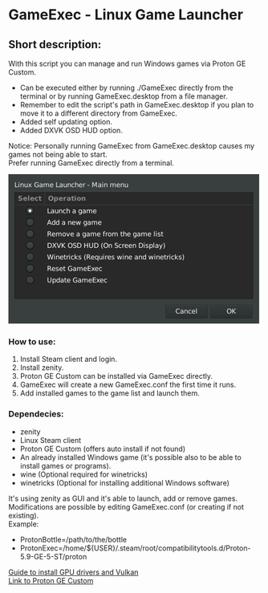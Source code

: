 # GameExec - Linux Game Launcher

## Short description:
With this script you can manage and run Windows games via Proton GE Custom.
 - Can be executed either by running ./GameExec directly from the terminal or by running GameExec.desktop from a file manager.
 - Remember to edit the script's path in GameExec.desktop if you plan to move it to a different directory from GameExec.
 - Added self updating option.
 - Added DXVK OSD HUD option.

Notice: Personally running GameExec from GameExec.desktop causes my games not being able to start.  
        Prefer running GameExec directly from a terminal. 

![GameExec Screenshot](https://github.com/PerseusArkouda/GameExec/blob/master/GameExec-Screenshot2.jpg?raw=true)

### How to use:
 1) Install Steam client and login.
 2) Install zenity.
 3) Proton GE Custom can be installed via GameExec directly.
 4) GameExec will create a new GameExec.conf the first time it runs.
 5) Add installed games to the game list and launch them.

### Dependecies:
 - zenity
 - Linux Steam client
 - Proton GE Custom (offers auto install if not found)
 - An already installed Windows game (it's possible also to be able to install games or programs).
 - wine (Optional required for winetricks)
 - winetricks (Optional for installing additional Windows software)

It's using zenity as GUI and it's able to launch, add or remove games.
Modifications are possible by editing GameExec.conf (or creating if not existing).  
 Example:
+ ProtonBottle=/path/to/the/bottle
+ ProtonExec=/home/${USER}/.steam/root/compatibilitytools.d/Proton-5.9-GE-5-ST/proton

[Guide to install GPU drivers and Vulkan](https://github.com/lutris/docs/blob/master/InstallingDrivers.md)  
[Link to Proton GE Custom](https://github.com/GloriousEggroll/proton-ge-custom)
